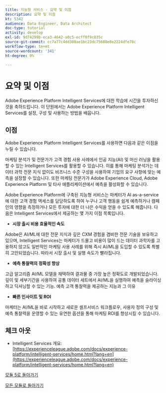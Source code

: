 ```yaml
---
title: 지능형 서비스 - 요약 및 이점
description: 요약 및 이점
kt: 5342
audience: Data Engineer, Data Architect
doc-type: tutorial
activity: develop
exl-id: 9d74299b-eca3-4642-a0c5-ecff0f9c035c
source-git-commit: cc7a77c4dd380ae1bc23dc75608e8e2224dfe78c
workflow-type: tm+mt
source-wordcount: '341'
ht-degree: 0%

---
```


# 요약 및 이점

Adobe Experience Platform Intelligent Services에 대한 학습에 시간을 투자하신 것을 축하드립니다.
이 단원에서는 Adobe Experience Platform Intelligent Services를 설정, 구성 및 사용하는 방법을 배웁니다.

## 이점

Adobe Experience Platform Intelligent Services를 사용하면 다음과 같은 이점을 누릴 수 있습니다.

마케팅 분석가 및 전문가가 고객 경험 사용 사례에서 인공 지능(AI) 및 머신 러닝을 활용할 수 있는 Intelligent Services를 활용할 수 있습니다. 이를 통해 마케팅 분석가는 데이터 과학 전문 지식 없이도 비즈니스 수준 구성을 사용하여 기업의 요구 사항에 맞는 예측을 설정할 수 있습니다. 또한 마케팅 전문가가 Adobe Experience Cloud, Adobe Experience Platform 및 타사 애플리케이션에서 예측을 활성화할 수 있습니다.

Adobe Experience Platform에 구축된 지능형 서비스는 마케터가 AI as-a-service에 대한 고객 경험 액세스를 담당하도록 하여 누구나 고객 행동을 쉽게 예측하거나 캠페인의 영향을 측정하거나 모든 투자에 대한 더 나은 수익을 얻을 수 있도록 해줍니다. 다음은 Intelligent Services에서 제공하는 몇 가지 이점 목록입니다.

- **시장 출시 비용 효율적인 속도**

Adobe은 AI/ML에 대한 전문 지식과 깊은 CXM 경험을 겸비한 전문 기술을 보유하고 있으며, Intelligent Services는 마케터가 드물고 비용이 많이 드는 데이터 과학자를 고용하지 않고도 일반적인 마케팅 사용 사례를 위해 즉시 AI/ML을 도입할 수 있도록 특별히 고안되었습니다. 따라서 시장 출시 및 실행 속도가 빨라집니다.

- **예측 통찰력의 정확성 향상**

고급 알고리즘 AI/ML 모델을 채택하여 결과물 중 가장 높은 정확도로 개발되었습니다. 깊이 및 세부기간을 사용하여 공통 데이터 세트에서 AI/ML을 실행하여 예측을 슬라이싱하고 딕셔닝할 수 있는 기능. 예측 고객 통찰력을 제공하는 지능과 그 이유

- **빠른 인사이트 및 ROI**

마케터는 AI/ML을 바로 시작하고 새로운 셀프서비스 워크플로우, 사용자 정의 구성 및 예측 통찰력을 운영할 수 있는 유연한 옵션을 통해 마케팅 ROI를 향상시킬 수 있습니다.

## 체크 아웃

- Intelligent Services 개요: [https://experienceleague.adobe.com/docs/experience-platform/intelligent-services/home.html?lang=en](https://experienceleague.adobe.com/docs/experience-platform/intelligent-services/home.html?lang=en)

[모듈 5로 돌아가기](./intelligent-services.md)

[모든 모듈로 돌아가기](./../../overview.md)
